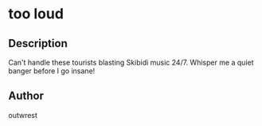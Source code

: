 # too loud

## Description
Can't handle these tourists blasting Skibidi music 24/7. Whisper me a quiet banger before I go insane!

## Author
outwrest
